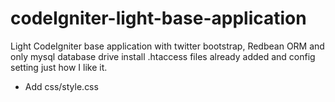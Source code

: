 codeIgniter-light-base-application
==================================

Light CodeIgniter base application with twitter bootstrap, Redbean ORM and only mysql database drive install .htaccess files already added and config setting just how I like it.

  - Add css/style.css
